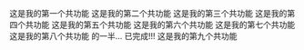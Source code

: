 这是我的第一个共功能
这是我的第二个共功能
这是我的第三个共功能
这是我的第四个共功能
这是我的第五个共功能
这是我的第六个共功能
这是我的第七个共功能
这是我的第八个共功能 的一半...  已完成!!!
这是我的第九个共功能